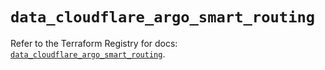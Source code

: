 # `data_cloudflare_argo_smart_routing`

Refer to the Terraform Registry for docs: [`data_cloudflare_argo_smart_routing`](https://registry.terraform.io/providers/cloudflare/cloudflare/5.3.0/docs/data-sources/argo_smart_routing).

